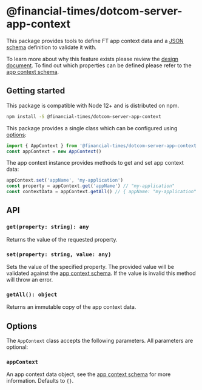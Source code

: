 # @financial-times/dotcom-server-app-context

This package provides tools to define FT app context data and a [JSON schema] definition to validate it with.

To learn more about why this feature exists please review the [design document]. To find out which properties can be defined please refer to the [app context schema].

[JSON schema]: https://json-schema.org/
[design document]: ../../docs/design-decisions/app-context.md
[app context schema]: schema.md


## Getting started

This package is compatible with Node 12+ and is distributed on npm.

```bash
npm install -S @financial-times/dotcom-server-app-context
```

This package provides a single class which can be configured using [options](#options):

```js
import { AppContext } from '@financial-times/dotcom-server-app-context'
const appContext = new AppContext()
```

The app context instance provides methods to get and set app context data:

```js
appContext.set('appName', 'my-application')
const property = appContext.get('appName') // "my-application"
const contextData = appContext.getAll() // { appName: "my-application" }
```


## API

### `get(property: string): any`

Returns the value of the requested property.

### `set(property: string, value: any)`

Sets the value of the specified property. The provided value will be validated against the [app context schema]. If the value is invalid this method will throw an error.

### `getAll(): object`

Returns an immutable copy of the app context data.


## Options

The `AppContext` class accepts the following parameters. All parameters are optional:

### `appContext`

An app context data object, see the [app context schema] for more information. Defaults to `{}`.
